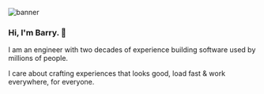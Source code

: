 ![banner](https://github.com/barrymcgee/barrymcgee/assets/505570/7d1f0957-8827-4a66-af4f-de503f5c1f19)

### Hi, I'm Barry.  👋

I am an engineer with two decades of experience building software used by millions of people.

I care about crafting experiences that looks good, load fast & work everywhere, for everyone.
